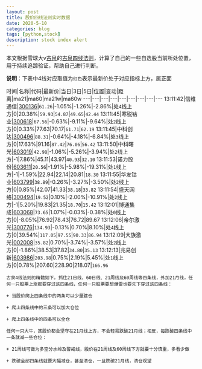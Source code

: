 ```yaml
---
layout: post
title: 股价四线法则实时数据
date: 2020-5-10
categories: blog
tags: [python,stock]
description: stock index alert
---
```



本文根据雪球大v[古泉](https://xueqiu.com/u/7148646888)的[古泉四线法则](https://xueqiu.com/7148646888/130498192)，计算了自己的一些自选股当前所处位置，用于持续追踪验证，帮助自己进行判断。

**说明**：下表中4线对应取值为`红色`表示最新价处于对应指标上方，属正面

时间|名称|代码|最新价|当日|3日|5日|位置|变动|距离|ma21|ma60|ma21w|ma60w
---|---|---|---|---|---|---|---|---
13:11:42|信维通信|[300136](https://xueqiu.com/S/SZ300136)|`61.26`|-1.05%|-1.26%|-2.86%|处`4`线上方|0|20.38%|`59.93`|`54.87`|`49.65`|`42.44`
13:11:45|寒锐钴业|[300618](https://xueqiu.com/S/SZ300618)|`67.56`|-0.63%|-9.11%|-9.64%|处`2`线上方|0|0.33%|77.63|70.17|`61.71`|`62.19`
13:11:45|中科创达|[300496](https://xueqiu.com/S/SZ300496)|`88.31`|-0.64%|-4.18%|-6.84%|处`3`线上方|0|17.63%|91.16|`87.42`|`76.06`|`56.42`
13:11:50|中科曙光|[603019](https://xueqiu.com/S/SH603019)|`42.98`|-1.06%|-5.26%|-3.94%|处`2`线上方|-1|7.86%|45.11|43.97|`40.93`|`32.10`
13:11:53|诺力股份|[603611](https://xueqiu.com/S/SH603611)|`20.56`|-1.91%|-5.98%|-19.31%|处`1`线上方|-1|-1.59%|22.94|22.14|20.81|`18.30`
13:11:55|华友钴业|[603799](https://xueqiu.com/S/SH603799)|`38.89`|-0.26%|-3.27%|-3.50%|处`2`线上方|0|0.85%|42.07|41.33|`38.18`|`33.82`
13:11:54|盛天网络|[300494](https://xueqiu.com/S/SZ300494)|`19.52`|0.10%|-2.00%|-10.91%|处`2`线上方|-1|5.20%|19.83|21.35|`18.70`|`15.42`
13:12:01|博通集成|[603068](https://xueqiu.com/S/SH603068)|`73.65`|1.07%|-0.03%|-0.38%|处`0`线上方|0|-8.05%|76.92|78.43|76.72|89.67
13:12:06|帝尔激光|[300776](https://xueqiu.com/S/SZ300776)|`134.93`|-0.13%|0.70%|8.10%|处`4`线上方|0|39.54%|`117.05`|`97.55`|`90.33`|`86.94`
13:12:09|大族激光|[002008](https://xueqiu.com/S/SZ002008)|`35.82`|0.70%|-3.74%|-3.57%|处`2`线上方|0|-1.86%|38.53|37.82|`34.80`|`35.13`
13:12:13|兆易创新|[603986](https://xueqiu.com/S/SH603986)|`203.98`|0.75%|2.19%|5.45%|处`1`线上方|0|0.78%|207.60|228.90|218.07|`166.96`

```
古泉4线法则的精髓如下。抓住21日线、60日线、21周线及60周线等四条线，外加21月线，任何一只股票上涨都要穿过这四条线，任何一只股票要想爆雷也要先下穿过这四条线：

+ 当股价爬上四条线中的两条可以少量建仓

+ 爬上四条线中的三条可以加大仓位

+ 爬上四条线中的四条可以全仓

任何一只大牛，其股价都会坚守在21月线上方，不会轻易跌破21月线；相反，每跌破四条线中一条就减一些仓位：

+ 21周线可做为多空分水岭及警戒线，股价在21周线及60周线下方就要十分慎重，多看少做

+ 跌破全部四条线就要大幅减仓，甚至清仓，一旦跌破21月线，清仓观望
```